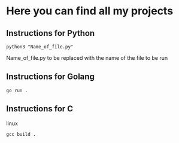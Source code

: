 # Here you can find all my projects

## Instructions for Python 
```
python3 "Name_of_file.py"
```
Name_of_file.py to be replaced with the name of the file to be run

## Instructions for Golang
```
go run . 
```
## Instructions for C 
linux
```
gcc build . 
```

